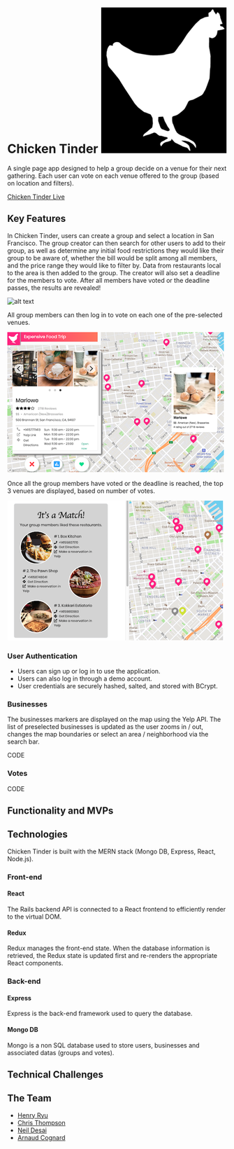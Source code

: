 # Chicken Tinder ![alt text](https://github.com/hkryucr/mern-ct/blob/master/frontend/public/chicken_logo_edited.png)

A single page app designed to help a group decide on a venue for their next gathering. 
Each user can vote on each venue offered to the group (based on location and filters).

[Chicken Tinder Live](https://lit-atoll-81167.herokuapp.com/#/)


## Key Features

In Chicken Tinder, users can create a group and select a location in San Francisco. The group creator can then search for other users to add to their group, as well as determine any initial food restrictions they would like their group to be aware of, whether the bill would be split among all members, and the price range they would like to filter by. Data from restaurants local to the area is then added to the group. The creator will also set a deadline for the members to vote. After all members have voted or the deadline passes, the results are revealed!

![alt text](https://github.com/hkryucr/mern-ct/blob/master/frontend/public/create_group.gif "Create a group")

All group members can then log in to vote on each one of the pre-selected venues. 

![alt text](https://github.com/hkryucr/mern-ct/blob/master/frontend/public/vote.png "Vote for each venue")

Once all the group members have voted or the deadline is reached, the top 3 venues are displayed, based on number of votes. 

![alt text](https://github.com/hkryucr/mern-ct/blob/master/frontend/public/results.png "Show vote results")

### User Authentication

- Users can sign up or log in to use the application.
- Users can also log in through a demo account.
- User credentials are securely hashed, salted, and stored with BCrypt.

### Businesses

The businesses markers are displayed on the map using the Yelp API.
The list of preselected businesses is updated as the user zooms in / out, changes the map boundaries or select an area / neighborhood via the search bar.

CODE

### Votes

CODE

## Functionality and MVPs

## Technologies

Chicken Tinder is built with the MERN stack (Mongo DB, Express, React, Node.js).

### Front-end

#### React
The Rails backend API is connected to a React frontend to efficiently render to the virtual DOM.

#### Redux
Redux manages the front-end state. When the database information is retrieved, the Redux state is updated first and re-renders the appropriate React components.

### Back-end

#### Express
Express is the back-end framework used to query the database.

#### Mongo DB
Mongo is a non SQL database used to store users, businesses and associated datas (groups and votes).


## Technical Challenges



## The Team

* [Henry Ryu](https://github.com/hkryucr)
* [Chris Thompson](https://github.com/ChrisThompsonTX)
* [Neil Desai](https://github.com/nsdesai1)
* [Arnaud Cognard](https://github.com/Arno-co)
